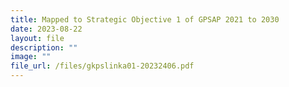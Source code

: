 ```yaml
---
title: Mapped to Strategic Objective 1 of GPSAP 2021 to 2030
date: 2023-08-22
layout: file
description: ""
image: ""
file_url: /files/gkpslinka01-20232406.pdf
---
```

